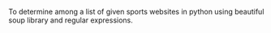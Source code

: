 To determine among a list of given sports websites in python using beautiful soup library and regular expressions. 
